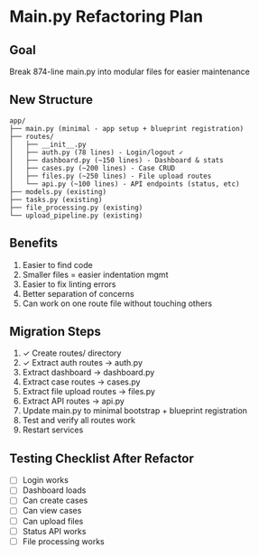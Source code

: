 # Main.py Refactoring Plan

## Goal
Break 874-line main.py into modular files for easier maintenance

## New Structure

```
app/
├── main.py (minimal - app setup + blueprint registration)
├── routes/
│   ├── __init__.py
│   ├── auth.py (78 lines) - Login/logout ✓
│   ├── dashboard.py (~150 lines) - Dashboard & stats
│   ├── cases.py (~200 lines) - Case CRUD
│   ├── files.py (~250 lines) - File upload routes
│   └── api.py (~100 lines) - API endpoints (status, etc)
├── models.py (existing)
├── tasks.py (existing)
├── file_processing.py (existing)
└── upload_pipeline.py (existing)
```

## Benefits
1. Easier to find code
2. Smaller files = easier indentation mgmt
3. Easier to fix linting errors
4. Better separation of concerns
5. Can work on one route file without touching others

## Migration Steps
1. ✓ Create routes/ directory
2. ✓ Extract auth routes → auth.py
3. Extract dashboard → dashboard.py
4. Extract case routes → cases.py
5. Extract file upload routes → files.py
6. Extract API routes → api.py
7. Update main.py to minimal bootstrap + blueprint registration
8. Test and verify all routes work
9. Restart services

## Testing Checklist After Refactor
- [ ] Login works
- [ ] Dashboard loads
- [ ] Can create cases
- [ ] Can view cases
- [ ] Can upload files
- [ ] Status API works
- [ ] File processing works
